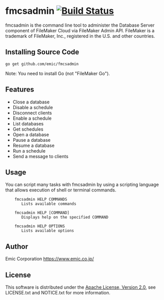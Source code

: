 fmcsadmin [![Build Status](https://travis-ci.org/emic/fmcsadmin.svg?branch=master)](https://travis-ci.org/emic/fmcsadmin)
=========
fmcsadmin is the command line tool to administer the Database Server component of FileMaker Cloud via FileMaker Admin API. FileMaker is a trademark of FileMaker, Inc., registered in the U.S. and other countries.

Installing Source Code
-----
```
go get github.com/emic/fmcsadmin
```
Note: You need to install Go (not "FileMaker Go").

Features
-----
- Close a database
- Disable a schedule
- Disconnect clients
- Enable a schedule
- List databases
- Get schedules
- Open a database
- Pause a database
- Resume a database
- Run a schedule
- Send a message to clients

Usage
-----
You can script many tasks with fmcsadmin by using a scripting language that allows execution of shell or terminal commands.

```
    fmcsadmin HELP COMMANDS
       Lists available commands

    fmcsadmin HELP [COMMAND]
       Displays help on the specified COMMAND

    fmcsadmin HELP OPTIONS
       Lists available options
```

Author
-----
Emic Corporation <https://www.emic.co.jp/>


License
-----
This software is distributed under the
[Apache License, Version 2.0](http://www.apache.org/licenses/LICENSE-2.0),
see LICENSE.txt and NOTICE.txt for more information.
